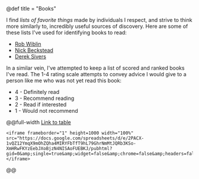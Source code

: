 @def title = "Books"


<!-- @@books-page -->

I find *lists of favorite things* made by individuals I respect, and strive to think more similarly to, incredibly useful sources of discovery. Here are some of these lists I've used for identifying books to read:
* [Rob Wiblin](https://docs.google.com/document/d/1A8NdLoenjamLfnve7c6u8AI3X49MbORQDhZj4BpJvdY/edit)
* [Nick Beckstead](https://www.nickbeckstead.com/audiobooks)
* [Derek Sivers](https://sive.rs/book)

In a similar vein, I've attempted to keep a list of scored and ranked books I've read. The 1-4 rating scale attempts to convey advice I would give to a person like me who was not yet read this book:

* 4 - Definitely read
* 3 - Recommend reading
* 2 - Read if interested
* 1 - Would not recommend

<!-- @@ -->


@@full-width
[Link to table](https://docs.google.com/spreadsheets/d/1wBDWGwp7tYeiWx-Cz7NeNQKgk9XGFZDe9SapE7TxHng/edit?usp=sharing)
~~~
<iframe frameborder="1" height=1000 width="100%" src="https://docs.google.com/spreadsheets/d/e/2PACX-1vQZ12YmqX9mOhZQha4MIRYFbTfT9hL79GhrNmMtJQRb3KSo-XmHRwFKYzEebJXoBjzN4NISAoFUEBKJ/pubhtml?gid=0&amp;single=true&amp;widget=false&amp;chrome=false&amp;headers=false"></iframe>
~~~
@@
